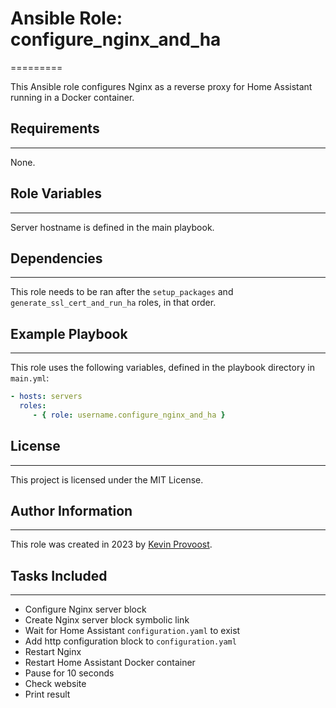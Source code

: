 # Ansible Role: configure_nginx_and_ha
=========

This Ansible role configures Nginx as a reverse proxy for Home Assistant running in a Docker container.

## Requirements
------------

None.

## Role Variables
--------------

Server hostname is defined in the main playbook.

## Dependencies
------------

This role needs to be ran after the `setup_packages` and `generate_ssl_cert_and_run_ha` roles, in that order.

## Example Playbook
----------------

This role uses the following variables, defined in the playbook directory in `main.yml`:

```yml
- hosts: servers
  roles:
     - { role: username.configure_nginx_and_ha }
```

## License
-------

This project is licensed under the MIT License.

## Author Information
----------------------

This role was created in 2023 by [Kevin Provoost](mailto:kevin.provoost@student.howest.be).

## Tasks Included
------------------
- Configure Nginx server block
- Create Nginx server block symbolic link
- Wait for Home Assistant `configuration.yaml` to exist
- Add http configuration block to `configuration.yaml`
- Restart Nginx
- Restart Home Assistant Docker container
- Pause for 10 seconds
- Check website
- Print result